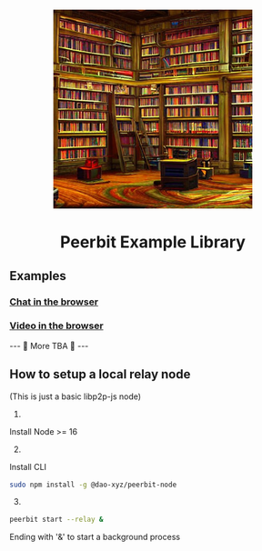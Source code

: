 
<br>
<p align="center">
    <img width="350" src="./library.jpeg"  alt="Libraryn">
</p>

<h1 align="center" style="border-bottom: none">
    <strong>
        Peerbit Example Library
        </strong>
</h1>


## Examples
### [Chat in the browser](./packages/browser-chat/)
### [Video in the browser](./packages/live-streaming/)


 --- 🚧 More TBA 🚧 ---


## How to setup a local relay node
(This is just a basic libp2p-js node)

1. 
Install Node >= 16

2. 
Install CLI
```sh
sudo npm install -g @dao-xyz/peerbit-node
```
3. 
```sh
peerbit start --relay &
```

Ending with '&' to start a background process